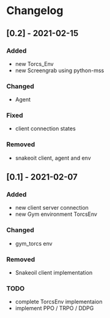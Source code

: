 # Changelog

## [0.2] - 2021-02-15

### Added

- new Torcs_Env
- new Screengrab using python-mss

### Changed

- Agent

### Fixed

- client connection states

### Removed

- snakeoit client, agent and env

## [0.1] - 2021-02-07

### Added

- new client server connection
- new Gym environment TorcsEnv

### Changed

- gym_torcs env

### Removed

- Snakeoil client implementation

### TODO

- complete TorcsEnv implementaion
- implement PPO / TRPO / DDPG
